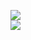 [![](https://img.shields.io/badge/Made%20With-Github%20Spray-lightgrey.svg?style=for-the-badge&logo=github)](https://github.com/Annihil/github-spray#22110)  
[![](https://i.imgur.com/2DrTn0Z.gif)](https://github.com/Annihil/github-spray)